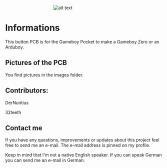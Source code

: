 &emsp;&emsp;&emsp;&emsp;&emsp;&emsp;&emsp;&emsp;&emsp;&emsp;&emsp;![alt text](https://raw.githubusercontent.com/DerNuntius/Gameboy-Battery-Indicator-PCB-Board/master/Logo/GBZLogo.jpg "DerNuntius Logo")
# Informations
This button PCB is for the Gameboy Pocket to make a Gameboy Zero or an Arduboy.

## Pictures of the PCB

You find pictures in the images folder.

## Contributors:
DerNuntius

32teeth
## Contact me
If you have any questions, improvements or updates about this project feel free to send me an e-mail. The e-mail address is pinned on my profile. 

Keep in mind that I'm not a native English speaker. If you can speak German you can send me an e-mail in German. 
